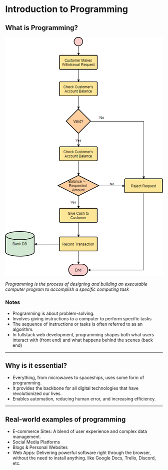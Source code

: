 # Introduction to Programming

## What is Programming?

![Programming is the process of designing and building an executable computer program to accomplish a specific computing task](images/bank-flow-chart.webp)

*Programming is the process of designing and building an executable computer program to accomplish a specific computing task*

### Notes

* Programming is about problem-solving.
* Involves giving instructions to a computer to perform specific tasks
* The sequence of instructions or tasks is often referred to as an algorithm.
* In fullstack web development, programming shapes both what users interact with (front end) and what happens behind the scenes (back end)

---

## Why is it essential?

* Everything, from microwaves to spaceships, uses some form of programming.
* It provides the backbone for all digital technologies that have revolutionized our lives.
* Enables automation, reducing human error, and increasing efficiency.

---

## Real-world examples of programming

* E-commerce Sites: A blend of user experience and complex data management.
* Social Media Platforms
* Blogs & Personal Websites
* Web Apps: Delivering powerful software right through the browser, without the need to install anything. like Google Docs, Trello, Discord, etc.
